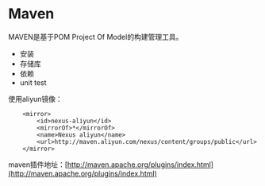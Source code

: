 # Maven

MAVEN是基于POM Project Of Model的构建管理工具。

* 安装
* 存储库
* 依赖
* unit test

使用aliyun镜像：

```markup
    <mirror>  
        <id>nexus-aliyun</id>  
        <mirrorOf>*</mirrorOf>  
        <name>Nexus aliyun</name>  
        <url>http://maven.aliyun.com/nexus/content/groups/public</url>  
    </mirror>
```

maven插件地址：[http://maven.apache.org/plugins/index.html](http://maven.apache.org/plugins/index.html)

